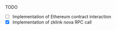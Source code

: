 
TODO
- [ ] Implementation of Ethereum contract interaction
- [x] Implementation of zklink nova RPC call